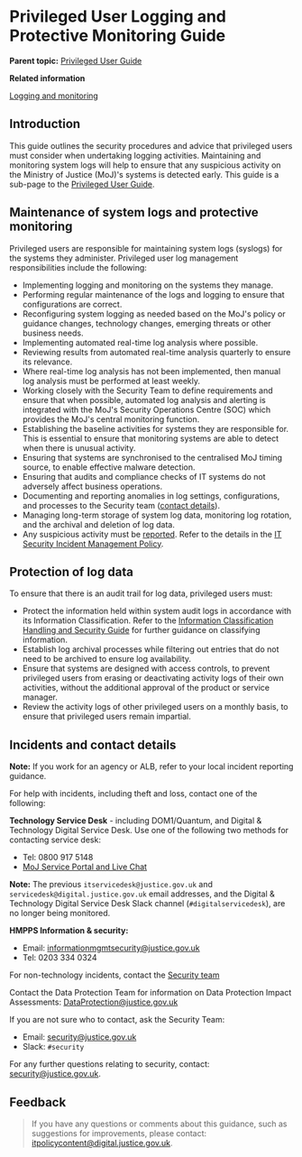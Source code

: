 # Privileged User Logging and Protective Monitoring Guide

**Parent topic:** [Privileged User Guide](privileged-user-guide.md)

**Related information**  


[Logging and monitoring](logging-and-monitoring.md)

## Introduction

This guide outlines the security procedures and advice that privileged users must consider when undertaking logging activities. Maintaining and monitoring system logs will help to ensure that any suspicious activity on the Ministry of Justice \(MoJ\)'s systems is detected early. This guide is a sub-page to the [Privileged User Guide](privileged-user-guide.md).

## Maintenance of system logs and protective monitoring

Privileged users are responsible for maintaining system logs \(syslogs\) for the systems they administer. Privileged user log management responsibilities include the following:

-   Implementing logging and monitoring on the systems they manage.
-   Performing regular maintenance of the logs and logging to ensure that configurations are correct.
-   Reconfiguring system logging as needed based on the MoJ's policy or guidance changes, technology changes, emerging threats or other business needs.
-   Implementing automated real-time log analysis where possible.
-   Reviewing results from automated real-time analysis quarterly to ensure its relevance.
-   Where real-time log analysis has not been implemented, then manual log analysis must be performed at least weekly.
-   Working closely with the Security Team to define requirements and ensure that when possible, automated log analysis and alerting is integrated with the MoJ's Security Operations Centre \(SOC\) which provides the MoJ's central monitoring function.
-   Establishing the baseline activities for systems they are responsible for. This is essential to ensure that monitoring systems are able to detect when there is unusual activity.
-   Ensuring that systems are synchronised to the centralised MoJ timing source, to enable effective malware detection.
-   Ensuring that audits and compliance checks of IT systems do not adversely affect business operations.
-   Documenting and reporting anomalies in log settings, configurations, and processes to the Security team \([contact details](#incidents-and-contact-details)\).
-   Managing long-term storage of system log data, monitoring log rotation, and the archival and deletion of log data.
-   Any suspicious activity must be [reported](#incidents-and-contact-details). Refer to the details in the [IT Security Incident Management Policy](it-security-incident-management-policy.md).

## Protection of log data

To ensure that there is an audit trail for log data, privileged users must:

-   Protect the information held within system audit logs in accordance with its Information Classification. Refer to the [Information Classification Handling and Security Guide](information-classification-handling-and-security-guide.md) for further guidance on classifying information.
-   Establish log archival processes while filtering out entries that do not need to be archived to ensure log availability.
-   Ensure that systems are designed with access controls, to prevent privileged users from erasing or deactivating activity logs of their own activities, without the additional approval of the product or service manager.
-   Review the activity logs of other privileged users on a monthly basis, to ensure that privileged users remain impartial.

## Incidents and contact details

**Note:** If you work for an agency or ALB, refer to your local incident reporting guidance.

For help with incidents, including theft and loss, contact one of the following:

**Technology Service Desk** - including DOM1/Quantum, and Digital &amp; Technology Digital Service Desk. Use one of the following two methods for contacting service desk:

-   Tel: 0800 917 5148
-   [MoJ Service Portal and Live Chat](https://mojprod.service-now.com/moj_sp)

**Note:** The previous `itservicedesk@justice.gov.uk` and `servicedesk@digital.justice.gov.uk` email addresses, and the Digital &amp; Technology Digital Service Desk Slack channel \(`#digitalservicedesk`\), are no longer being monitored.

**HMPPS Information &amp; security:**

-   Email: [informationmgmtsecurity@justice.gov.uk](mailto:informationmgmtsecurity@justice.gov.uk)
-   Tel: 0203 334 0324

For non-technology incidents, contact the [Security team](mailto:security@justice.gov.uk)

Contact the Data Protection Team for information on Data Protection Impact Assessments: [DataProtection@justice.gov.uk](mailto:DataProtection@justice.gov.uk)

If you are not sure who to contact, ask the Security Team:

-   Email: [security@justice.gov.uk](mailto:security@justice.gov.uk)
-   Slack: `#security`

For any further questions relating to security, contact: [security@justice.gov.uk](mailto:security@justice.gov.uk).

## Feedback

> If you have any questions or comments about this guidance, such as suggestions for improvements, please contact: [itpolicycontent@digital.justice.gov.uk](mailto:itpolicycontent@digital.justice.gov.uk).

